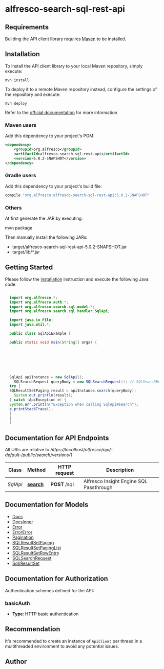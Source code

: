 # alfresco-search-sql-rest-api

## Requirements

Building the API client library requires [Maven](https://maven.apache.org) to be installed.

## Installation

To install the API client library to your local Maven repository, simply execute:

```shell
mvn install
```

To deploy it to a remote Maven repository instead, configure the settings of the repository and execute:

```shell
mvn deploy
```

Refer to the [official documentation](https://maven.apache.org/plugins/maven-deploy-plugin/usage.html) for more information.

### Maven users

Add this dependency to your project's POM:

```xml
<dependency>
    <groupId>org.alfresco</groupId>
    <artifactId>alfresco-search-sql-rest-api</artifactId>
    <version>5.0.2-SNAPSHOT</version>
</dependency>
```

### Gradle users

Add this dependency to your project's build file:

```groovy
compile "org.alfresco:alfresco-search-sql-rest-api:5.0.2-SNAPSHOT"
```

### Others

At first generate the JAR by executing:

mvn package

Then manually install the following JARs:

* target/alfresco-search-sql-rest-api-5.0.2-SNAPSHOT.jar
* target/lib/*.jar

## Getting Started

Please follow the [installation](#installation) instruction and execute the following Java code:

```java

  import org.alfresco.*;
  import org.alfresco.auth.*;
  import org.alfresco.search.sql.model.*;
  import org.alfresco.search.sql.handler.SqlApi;

  import java.io.File;
  import java.util.*;

  public class SqlApiExample {

  public static void main(String[] args) {

  





  SqlApi apiInstance = new SqlApi();
    SQLSearchRequest queryBody = new SQLSearchRequest(); // SQLSearchRequest | Generic query API 
  try {
  SQLResultSetPaging result = apiInstance.search(queryBody);
    System.out.println(result);
  } catch (ApiException e) {
  System.err.println("Exception when calling SqlApi#search");
  e.printStackTrace();
  }
  }
  }

```

## Documentation for API Endpoints

All URIs are relative to *https://localhost/alfresco/api/-default-/public/search/versions/1*

Class | Method | HTTP request | Description
------------ | ------------- | ------------- | -------------
*SqlApi* | [**search**](docs/SqlApi.md#search) | **POST** /sql | Alfresco Insight Engine SQL Passthrough


## Documentation for Models

 - [Docs](docs/Docs.md)
 - [DocsInner](docs/DocsInner.md)
 - [Error](docs/Error.md)
 - [ErrorError](docs/ErrorError.md)
 - [Pagination](docs/Pagination.md)
 - [SQLResultSetPaging](docs/SQLResultSetPaging.md)
 - [SQLResultSetPagingList](docs/SQLResultSetPagingList.md)
 - [SQLResultSetRowEntry](docs/SQLResultSetRowEntry.md)
 - [SQLSearchRequest](docs/SQLSearchRequest.md)
 - [SolrResultSet](docs/SolrResultSet.md)


## Documentation for Authorization

Authentication schemes defined for the API:
### basicAuth

- **Type**: HTTP basic authentication


## Recommendation

It's recommended to create an instance of `ApiClient` per thread in a multithreaded environment to avoid any potential issues.

## Author



